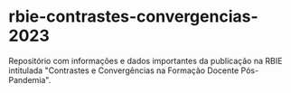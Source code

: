 # rbie-contrastes-convergencias-2023
Repositório com informações e dados importantes da publicação na RBIE intitulada "Contrastes e Convergências na Formação Docente Pós-Pandemia".
